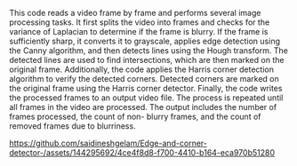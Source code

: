 This code reads a video frame by frame and performs several image processing tasks. It first splits the video into frames and checks for the
variance of Laplacian to determine if the frame is blurry. If the frame is sufficiently sharp, it converts it to grayscale, applies edge detection
using the Canny algorithm, and then detects lines using the Hough transform. The detected lines are used to find intersections, which are then
marked on the original frame. Additionally, the code applies the Harris corner detection algorithm to verify the detected corners. Detected
corners are marked on the original frame using the Harris corner detector. Finally, the code writes the processed frames to an output video file.
The process is repeated until all frames in the video are processed. The output includes the number of frames processed, the count of non-
blurry frames, and the count of removed frames due to blurriness.

https://github.com/saidineshgelam/Edge-and-corner-detector-/assets/144295692/4ce4f8d8-f700-4410-b164-eca970b51280

